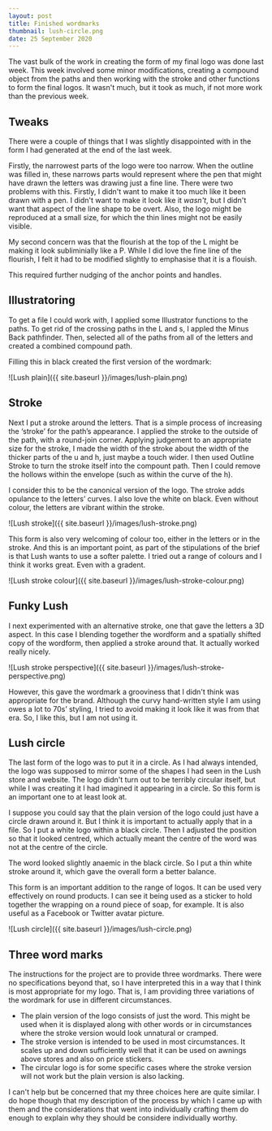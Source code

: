 ```yaml
---
layout: post
title: Finished wordmarks
thumbnail: lush-circle.png
date: 25 September 2020
---
```


The vast bulk of the work in creating the form of my final logo was done last week. This week involved some minor modifications, creating a compound object from the paths and then working with the stroke and other functions to form the final logos. It wasn't much, but it took as much, if not more work than the previous week.

## Tweaks

There were a couple of things that I was slightly disappointed with in the form I had generated at the end of the last week.

Firstly, the narrowest parts of the logo were too narrow. When the outline was filled in, these narrows parts would represent where the pen that might have drawn the letters was drawing just a fine line. There were two problems with this. Firstly, I didn't want to make it too much like it been drawn with a pen. I didn't want to make it look like it *wasn't*, but I didn't want that aspect of the line shape to be overt. Also, the logo might be reproduced at a small size, for which the thin lines might not be easily visible.

My second concern was that the flourish at the top of the L might be making it look subliminially like a P. While I did love the fine line of the flourish, I felt it had to be modified slightly to emphasise that it is a flouish.

This required further nudging of the anchor points and handles.

## Illustratoring

To get a file I could work with, I applied some Illustrator functions to the paths. To get rid of the crossing paths in the L and s, I appled the Minus Back pathfinder. Then, selected all of the paths from all of the letters and created a combined compound path.

Filling this in black created the first version of the wordmark:

![Lush plain]({{ site.baseurl }}/images/lush-plain.png)

## Stroke

Next I put a stroke around the letters. That is a simple process of increasing the ‘stroke’ for the path’s appearance. I applied the stroke to the outside of the path, with a round-join corner. Applying judgement to an appropriate size for the stroke, I made the width of the stroke about the width of the thicker parts of the u and h, just maybe a touch wider. I then used Outline Stroke to turn the stroke itself into the compount path. Then I could remove the hollows within the envelope (such as within the curve of the h).

I consider this to be the canonical version of the logo. The stroke adds opulance to the letters’ curves. I also love the white on black. Even without colour, the letters are vibrant within the stroke.

![Lush stroke]({{ site.baseurl }}/images/lush-stroke.png)

This form is also very welcoming of colour too, either in the letters or in the stroke. And this is an important point, as part of the stipulations of the brief is that Lush wants to use a softer palette. I tried out a range of colours and I think it works great. Even with a gradent.

![Lush stroke colour]({{ site.baseurl }}/images/lush-stroke-colour.png)

## Funky Lush

I next experimented with an alternative stroke, one that gave the letters a 3D aspect. In this case I blending together the wordform and a spatially shifted copy of the wordform, then applied a stroke around that. It actually worked really nicely.

![Lush stroke perspective]({{ site.baseurl }}/images/lush-stroke-perspective.png)

However, this gave the wordmark a grooviness that I didn't think was appropriate for the brand. Although the curvy hand-written style I am using owes a lot to 70s’ styling, I tried to avoid making it look like it was from that era. So, I like this, but I am not using it.

## Lush circle

The last form of the logo was to put it in a circle. As I had always intended, the logo was supposed to mirror some of the shapes I had seen in the Lush store and website. The logo didn't turn out to be terribly circular itself, but while I was creating it I had imagined it appearing in a circle. So this form is an important one to at least look at.

I suppose you could say that the plain version of the logo could just have a circle drawn around it. But I think it is important to actually apply that in a file. So I put a white logo within a black circle. Then I adjusted the position so that it looked centred, which actually meant the centre of the word was not at the centre of the circle.

The word looked slightly anaemic in the black circle. So I put a thin white stroke around it, which gave the overall form a better balance.

This form is an important addition to the range of logos. It can be used very effectively on round products. I can see it being used as a sticker to hold together the wrapping on a round piece of soap, for example. It is also useful as a Facebook or Twitter avatar picture.

![Lush circle]({{ site.baseurl }}/images/lush-circle.png)

## Three word marks

The instructions for the project are to provide three wordmarks. There were no specifications beyond that, so I have interpreted this in a way that I think is most appropriate for my logo. That is, I am providing three variations of the wordmark for use in different circumstances.

* The plain version of the logo consists of just the word. This might be used when it is displayed along with other words or in circumstances where the stroke version would look unnatural or cramped.
* The stroke version is intended to be used in most circumstances. It scales up and down sufficiently well that it can be used on awnings above stores and also on price stickers.
* The circular logo is for some specific cases where the stroke version will not work but the plain version is also lacking.

I can't help but be concerned that my three choices here are quite similar. I do hope though that my description of the process by which I came up with them and the considerations that went into individually crafting them do enough to explain why they should be considere individually worthy.
